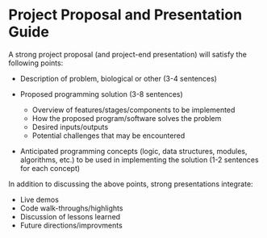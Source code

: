 Project Proposal and Presentation Guide
=======================================

A strong project proposal (and project-end presentation) will satisfy the following points:

- Description of problem, biological or other (3-4 sentences)

- Proposed programming solution (3-8 sentences)
    - Overview of features/stages/components to be implemented
    - How the proposed program/software solves the problem
    - Desired inputs/outputs
    - Potential challenges that may be encountered

- Anticipated programming concepts (logic, data structures, modules, algorithms, etc.) to be used in implementing the solution (1-2 sentences for each concept)

In addition to discussing the above points, strong presentations integrate:

- Live demos
- Code walk-throughs/highlights
- Discussion of lessons learned
- Future directions/improvments

